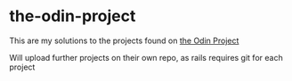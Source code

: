 # the-odin-project
This are my solutions to the projects found on <a href="https://www.theodinproject.com/">the Odin Project</a>

Will upload further projects on their own repo, as rails requires git for each project
